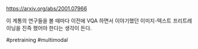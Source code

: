 https://arxiv.org/abs/2001.07966

이 계통의 연구들을 볼 때마다 이전에 VQA 하면서 이야기했던 이미지-텍스트 프리트레이닝을 진즉 했어야 한다는 생각이 든다.

#pretraining #multimodal